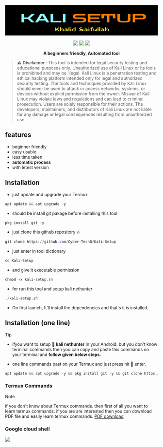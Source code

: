 <img src="AddText_07-25-02.46.59.png" height="100px" width="600px"/>

<p align="center">
  <img src="https://img.shields.io/badge/author-Khalidx456-blue" />
  <img src="https://img.shields.io/badge/language-shell-green" />
  <img src="https://img.shields.io/badge/tool-kali setup-red" />

</p>
<p align="center"><b>A beginners friendly, Automated tool</b></p>


> ⚠️ **Disclaimer** :
> This tool is intended for legal security testing and educational purposes only. Unauthorized use of Kali Linux or its tools is prohibited and may be illegal. Kali Linux is a penetration testing and ethical hacking platform intended only for legal and authorized security testing. The tools and techniques provided by Kali Linux should never be used to attack or access networks, systems, or devices without explicit permission from the owner. Misuse of Kali Linux may violate laws and regulations and can lead to criminal prosecution. Users are solely responsible for their actions. The developers, maintainers, and distributors of Kali Linux are not liable for any damage or legal consequences resulting from unauthorized use.



## features 
- beginner friendly
- easy usable
- less time taken
- **automatic process**
- with letest version


## Installation 
- just update and upgrade your Termux
```powershell
apt update && apt upgrade -y
```
- should be install git pakage before installing this tool
```powershell
pkg install git -y
```
- just clone this github repository 🔥
```powershell
git clone https://github.com/Cyber-Tech0/Kali-Setup
```
- just enter in tool dictionary 
```powershell
cd Kali-Setup
```
- and give it executable permission
```powershell
chmod +x kali-setup.sh
```
- for run this tool and setup kali nethunter
```powershell
./kali-setup.sh
```
- On first launch, It'll install the dependencies and that's it is installed.

## Installation (one line)
> [!Tip]
> - ifyou want to setup 📐 **kali nethunter** in your Android. but you don't know terminal commands then you can copy and paste this commands on your terminal and **follow given below steps.**

- one line commands past on your Termux and just press hit 🎯 enter.

```powershell
apt update && apt upgrade -y && pkg install git -y && git clone https://github.com/Cyber-Tech0/Kali-Setup && cd Kali-Setup && chmod +x kali-setup.sh && ./kali-setup.sh
```

### Termux Commands
> [!NOTE]
> if you don't know about Termux commands. then first of all you want to learn termux commands. if you are are interested then you can download PDF file and easily learn termux commands. [PDF download](https://drive.google.com/file/d/1kYllkvP2s27dxKE5QCRPkA3hNc5kGS1l/view?usp=drivesdk)


### Google cloud shell
<a href="https://shell.cloud.google.com/cloudshell/open?cloudshell_git_repo=https://github.com/Cyber-Tech0/Kali-Setup.git&tutorial=README.md" target="_blank"><img src="https://gstatic.com/cloudssh/images/open-btn.svg"></a>
